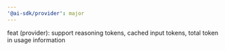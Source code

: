 ```yaml
---
'@ai-sdk/provider': major
---
```


feat (provider): support reasoning tokens, cached input tokens, total token in usage information
